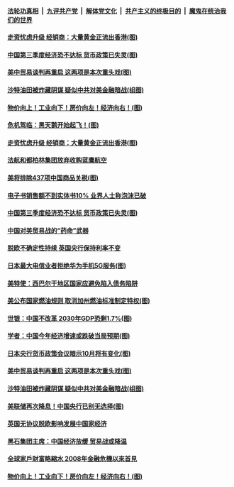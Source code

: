 ####  [法轮功真相](../../../../basic/blob/master/README.md?t=09201300) &nbsp;|&nbsp; [九评共产党](../../../../9ping.md/blob/master/README.md?t=09201300) &nbsp;|&nbsp; [解体党文化](../../../../jtdwh.md/blob/master/README.md?t=09201300)  &nbsp;|&nbsp; [共产主义的终极目的](../../../../gczydzjmd.md/blob/master/README.md?t=09201300) &nbsp;|&nbsp; [魔鬼在统治我们的世界](../../../../mgztzwmdsj.md/blob/master/README.md?t=09201300) 

#### [走资忧虑升级 经销商：大量黄金正流出香港(图)](../pages/p5/907965.md?t=09201300) 

#### [中国第三季度经济恐不达标 货币政策已失灵(图)](../pages/p5/907892.md?t=09201300) 

#### [美中贸易谈判再重启 这两项是本次重头戏(图)](../pages/p5/907868.md?t=09201300) 

#### [沙特油田被炸藏阴谋 疑似中共对美金融暗战(组图)](../pages/p5/907854.md?t=09201300) 

#### [物价向上！工业向下！房价向左！经济向右！(图)](../pages/p5/907781.md?t=09201300) 

#### [危机驾临：黑天鹅开始起飞！(图)](../pages/p5/907792.md?t=09201300) 

#### [走资忧虑升级 经销商：大量黄金正流出香港(图)](../pages/p5/907965.md?t=09201300) 

#### [法航和都柏林集团放弃收购蓝鹰航空](../pages/p5/907964.md?t=09201300) 

#### [美将排除437项中国商品关税(图)](../pages/p5/907960.md?t=09201300) 

#### [电子书销售额不到实体书10% 业界人士称泡沫已破](../pages/p5/907958.md?t=09201300) 

#### [中国第三季度经济恐不达标 货币政策已失灵(图)](../pages/p5/907892.md?t=09201300) 

#### [中国对美贸易战的“药命”武器](../pages/p5/907915.md?t=09201300) 

#### [脱欧不确定性持续 英国央行保持利率不变](../pages/p5/907914.md?t=09201300) 

#### [日本最大电信业者拒绝华为手机5G服务(图)](../pages/p5/907913.md?t=09201300) 

#### [美特使：西巴尔干地区国家应避免陷入债务陷阱](../pages/p5/907908.md?t=09201300) 

#### [美公布国家燃油规则 取消加州燃油标准制定特权(图)](../pages/p5/907907.md?t=09201300) 

#### [世银：中国不改革 2030年GDP恐剩1.7%(图)](../pages/p5/907904.md?t=09201300) 

#### [学者：中国今年经济增速或跌破当局预期(图)](../pages/p5/907902.md?t=09201300) 

#### [日本央行货币政策会议暗示10月将有变化(图)](../pages/p5/907874.md?t=09201300) 

#### [美中贸易谈判再重启 这两项是本次重头戏(图)](../pages/p5/907868.md?t=09201300) 

#### [沙特油田被炸藏阴谋 疑似中共对美金融暗战(组图)](../pages/p5/907854.md?t=09201300) 

#### [美联储再次降息！中国央行已别无选择(图)](../pages/p5/907848.md?t=09201300) 

#### [英国无协议脱欧影响发展中国家经济](../pages/p5/907847.md?t=09201300) 

#### [黑石集团主席：中国经济放缓 贸易战或降温](../pages/p5/907842.md?t=09201300) 

#### [全球家戶財富略縮水 2008年金融危機以來首見](../pages/p5/907760.md?t=09201300) 

#### [物价向上！工业向下！房价向左！经济向右！(图)](../pages/p5/907781.md?t=09201300) 

